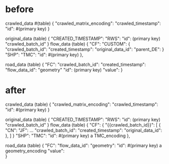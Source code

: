 # before 
crawled_data    #(table)
    {
        "crawled_matrix_encoding":
        "crawled_timestamp":
        "id":                       #(primary key)
    }

original_data (table)
    {
        "CREATED_TIMESTAMP":
        "RWS":
        "id": (primary key)
        "crawled_batch_id"
    }
flow_data  (table)
    {
        "CF":
        "CUSTOM": {
            "crawled_batch_id":
            "created_timestamp":
            "original_data_id":
            "parent_DE":
        }
        "SHP":
        "TMC":
        "id":                       #(primary key)
    },

road_data (table)
    {
        "FC":
        "crawled_batch_id":
        "created_timestamp":
        "flow_data_id":
        "geometry"
        "id": (primary key)
        "value":
    }

# after
crawled_data (table)
    {
        "crawled_matrix_encoding":
        "crawled_timestamp":
        "id":                       #(primary key)
    }

original_data (table)
    {
        "CREATED_TIMESTAMP":
        "RWS":
        "id": (primary key)
        "crawled_batch_id"
    }
flow_data  (table)
    {
        "CF": {
            "{{crawled_batch_id}}": [
                {
                    "CN":
                    "JF":
                    ...
                    "crawled_batch_id":
                    "created_timestamp":
                    "original_data_id":
                },
            ]
        }
        "SHP":
        "TMC":
        "id":                   #(primary key)  a TMC_encoding 
    },

road_data (table)
    {
        "FC":
        "flow_data_id":
        "geometry":
        "id":                     #(primary key) a geometry_encoding
        "value":                    
    }